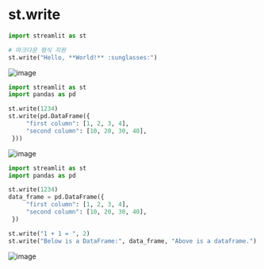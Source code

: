 # st.write

```python
import streamlit as st

# 마크다운 형식 지원
st.write("Hello, **World!** :sunglasses:")

```
![image](https://user-images.githubusercontent.com/102650331/169700551-3157b388-dbc3-4404-ac08-bdd84d77ad8b.png)

```python
import streamlit as st
import pandas as pd

st.write(1234)
st.write(pd.DataFrame({
     "first column": [1, 2, 3, 4],
     "second column": [10, 20, 30, 40],
 }))

```
![image](https://user-images.githubusercontent.com/102650331/169700632-e80358c9-f34a-47e2-b389-549afffe3a83.png)

```python
import streamlit as st
import pandas as pd

st.write(1234)
data_frame = pd.DataFrame({
     "first column": [1, 2, 3, 4],
     "second column": [10, 20, 30, 40],
 })

st.write("1 + 1 = ", 2)
st.write("Below is a DataFrame:", data_frame, "Above is a dataframe.")

```
![image](https://user-images.githubusercontent.com/102650331/169700743-c190fa1d-6f62-4148-ac22-4eecb1f30ff9.png)




